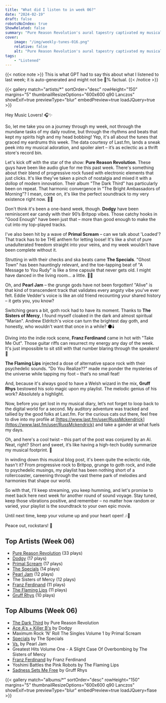 ```yaml
---
title: "What did I listen to in week 06?"
date: "2024-02-19"
draft: false
robotsNoIndex: true
ShowRelated: false
summary: "Pure Reason Revolution's aural tapestry captivated my musical journey this week! "
cover:
    image: "/img/weekly-tunes-016.png"
    relative: false
    alt: "Pure Reason Revolution's aural tapestry captivated my musical journey this week! "
tags:
    - "Listened"
---
```


{{< notice note >}}
This is what GPT had to say this about what I listened to last week; it is auto-generated and might not be 💯% factual.
{{< /notice >}}

{{< gallery match="artists/*" sortOrder="desc" rowHeight="150" margins="5" thumbnailResizeOptions="600x600 q90 Lanczos" showExif=true previewType="blur" embedPreview=true loadJQuery=true >}}

Hey Music Lovers! 🎧✨

So, let me take you on a journey through my week, not through the mundane tasks of my daily routine, but through the rhythms and beats that kept my spirits high and my head bobbing! Yep, it's all about the tunes that graced my eardrums this week. The data courtesy of Last.fm, lands a sneak peek into my musical adoration, and spoiler alert – it’s as eclectic as a thrift store's record bin.

Let's kick off with the star of the show: **Pure Reason Revolution**. These guys have been like audio glue for me this past week. There's something about their blend of progressive rock fused with electronic elements that just clicks. It's like they've taken a pinch of nostalgia and mixed it with a dollop of modern innovation. Their album "The Dark Third" has particularly been on repeat. That harmonic convergence in "The Bright Ambassadors of Morning"? I mean, come on, it's like the perfect soundtrack to my very existence right now. 🌌🤘

Don't think it's been a one-band week, though. **Dodgy** have been reminiscent ear candy with their 90’s Britpop vibes. Those catchy hooks in "Good Enough" have been just that – more than good enough to make the cut into my top-played tracks.

I've also been hit by a wave of **Primal Scream** – can we talk about 'Loaded'? That track has to be THE anthem for letting loose! It's like a shot of pure unadulterated freedom straight into your veins, and my week wouldn't have been complete without it.

Strutting in with their checks and ska beats came **The Specials**. "Ghost Town" has been hauntingly relevant, and the toe-tapping beat of "A Message to You Rudy" is like a time capsule that never gets old. I might have danced in the living room... a little. 💃🕺

Oh, and **Pearl Jam** – the grunge gods have not been forgotten! "Alive" is that kind of transcendent track that validates every angsty vibe you've ever felt. Eddie Vedder's voice is like an old friend recounting your shared history – it gets you, you know?

Switching gears a bit, goth rock had to have its moment. Thanks to **The Sisters of Mercy**, I found myself cloaked in the dark and almost spiritual "Marian". Andrew Eldritch's voice can turn the brightest day goth, and honestly, who wouldn't want that once in a while? 🌑🕯️

Diving into the indie rock scene, **Franz Ferdinand** came in hot with "Take Me Out". Those guitar riffs can resurrect my energy any day of the week. It's just impossible to sit still with that number blaring through the speakers! 🎸

**The Flaming Lips** injected a dose of alternative space rock with their psychedelic sounds. "Do You Realize??" made me ponder the mysteries of the universe while tapping my foot – that’s no small feat!

And, because it's always good to have a Welsh wizard in the mix, **Gruff Rhys** bestowed his solo magic upon my playlist. The melodic genius of his work? Absolutely a highlight.

Now, before you get lost in my musical diary, let’s not forget to loop back to the digital world for a second. My auditory adventure was tracked and tallied by the good folks at Last.fm. For the curious cats out there, feel free to dive into my profile at [https://www.last.fm/user/RussMckendrick](https://www.last.fm/user/RussMckendrick) and take a gander at what fuels my days.

Oh, and here's a cool twist – this part of the post was conjured by an AI. Neat, right? Short and sweet, it’s like having a high-tech buddy summarize my musical footprint. 🤖 

In winding down this musical blog post, it's been quite the eclectic ride, hasn't it? From progressive rock to Britpop, grunge to goth rock, and indie to psychedelic musings, my playlist has been nothing short of a rollercoaster, careening through the vast theme park of melodies and harmonies that shape our world.

So with that, I'll keep streaming, you keep humming, and let's promise to meet back here next week for another round of sound voyage. Stay tuned, keep those vibrations positive, and remember – no matter how random or varied, your playlist is the soundtrack to your own epic movie.

Until next time, keep your volume up and your heart open! 🎶💖

Peace out, rockstars! 🤟

## Top Artists (Week 06)

- [Pure Reason Revolution](https://www.russ.fm/artist/pure-reason-revolution/) (33 plays)
- [Dodgy](https://www.russ.fm/artist/dodgy/) (17 plays)
- [Primal Scream](https://www.russ.fm/artist/primal-scream/) (17 plays)
- [The Specials](https://www.russ.fm/artist/the-specials/) (14 plays)
- [Pearl Jam](https://www.russ.fm/artist/pearl-jam/) (12 plays)
- The Sisters of Mercy (12 plays)
- [Franz Ferdinand](https://www.russ.fm/artist/franz-ferdinand/) (11 plays)
- [The Flaming Lips](https://www.russ.fm/artist/the-flaming-lips/) (11 plays)
- [Gruff Rhys](https://www.russ.fm/artist/gruff-rhys/) (10 plays)


## Top Albums (Week 06)

- [The Dark Third](https://www.russ.fm/albums/the-dark-third-3050616/) by Pure Reason Revolution
- [Ace A's + Killer B's](https://www.russ.fm/albums/ace-a-s-killer-b-s-22218358/) by Dodgy
- Maximum Rock 'N' Roll The Singles Volume 1 by Primal Scream
- [Specials](https://www.russ.fm/albums/specials-5759349/) by The Specials
- [Vs.](https://www.russ.fm/albums/vs-8354355/) by Pearl Jam
- Greatest Hits Volume One - A Slight Case Of Overbombing by The Sisters of Mercy
- [Franz Ferdinand](https://www.russ.fm/albums/franz-ferdinand-29697511/) by Franz Ferdinand
- Yoshimi Battles the Pink Robots by The Flaming Lips
- [Sadness Sets Me Free](https://www.russ.fm/albums/sadness-sets-me-free-29584693/) by Gruff Rhys


{{< gallery match="albums/*" sortOrder="desc" rowHeight="150" margins="5" thumbnailResizeOptions="600x600 q90 Lanczos" showExif=true previewType="blur" embedPreview=true loadJQuery=flase >}}